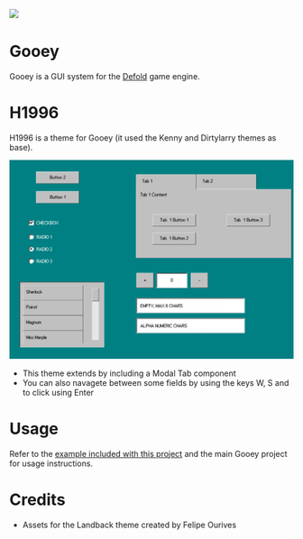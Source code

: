 ![](images/heroimage.png)
# Gooey
Gooey is a GUI system for the [Defold](https://www.defold.com) game engine.

# H1996
H1996 is a theme for Gooey (it used the Kenny and Dirtylarry themes as base).

![](images/h1996.png)

* This theme extends by including a Modal Tab component
* You can also navagete between some fields by using the keys W, S and to click using Enter


# Usage
Refer to the [example included with this project](/example) and the main Gooey project for usage instructions.

# Credits
* Assets for the Landback theme created by Felipe Ourives
